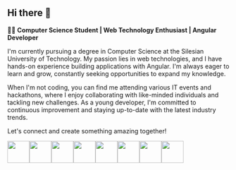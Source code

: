 ## Hi there 👋

<!--
**Xp4blos/Xp4blos** is a ✨ _special_ ✨ repository because its `README.md` (this file) appears on your GitHub profile.

Here are some ideas to get you started:

- 🔭 I’m currently working on ...
- 🌱 I’m currently learning ...
- 👯 I’m looking to collaborate on ...
- 🤔 I’m looking for help with ...
- 💬 Ask me about ...
- 📫 How to reach me: ...
- 😄 Pronouns: ...
- ⚡ Fun fact: ...
-->

👨‍💻 <b> Computer Science Student | Web Technology Enthusiast | Angular Developer </b>

I'm currently pursuing a degree in Computer Science at the Silesian University of Technology. My passion lies in web technologies, and I have hands-on experience building applications with Angular. I'm always eager to learn and grow, constantly seeking opportunities to expand my knowledge.

When I'm not coding, you can find me attending various IT events and hackathons, where I enjoy collaborating with like-minded individuals and tackling new challenges. As a young developer, I'm committed to continuous improvement and staying up-to-date with the latest industry trends.

Let's connect and create something amazing together!

<div style="display: flex">
<img style="height:50px" src="https://symbols.getvecta.com/stencil_25/0_angular.fe63c22e96.svg">
<img style="height:50px" src="https://symbols.getvecta.com/stencil_25/5_bootstrap.bbf5d3d59c.svg">
<img style="height:50px" src="https://symbols.getvecta.com/stencil_25/14_css3.d930bfb832.svg">
<img style="height:50px" src="https://symbols.getvecta.com/stencil_25/37_html5.d4d8050235.svg">
<img style="height:50px" src="https://symbols.getvecta.com/stencil_25/77_sass.57898c574e.svg">
<img style="height:50px" src="https://symbols.getvecta.com/stencil_25/41_javascript.0ca26ec4ab.svg">
<img style="height:50px" src="https://symbols.getvecta.com/stencil_25/87_typescript.cb2d7326fa.svg">
<img style="height:50px" src="https://symbols.getvecta.com/stencil_25/16_wordpress-blue.2c33385ddd.svg">

</div>
